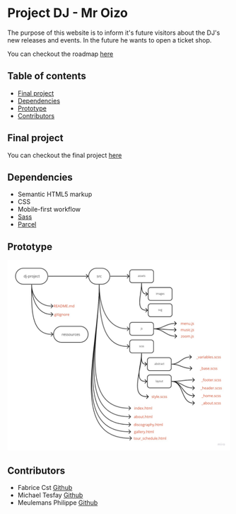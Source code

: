 # Project DJ - Mr Oizo

The purpose of this website is to inform it's future visitors about the DJ's new releases and events. In the future he wants to open a ticket shop. 

You can checkout the roadmap [here](https://github.com/MrSociety404/dj-project/projects/1)

## Table of contents
- [Final project](#finale-project)
- [Dependencies](#ependencies)
- [Prototype](#prototype)
- [Contributors](#contributors)

## Final project

You can checkout the final project [here]()

## Dependencies
- Semantic HTML5 markup
- CSS 
- Mobile-first workflow
- [Sass](https://sass-lang.com/)
- [Parcel](https://parceljs.org/)

## Prototype

![prototype](ressources/prototype.jpg)


## Contributors
- Fabrice Cst [Github](https://github.com/MrSociety404)
- Michael Tesfay [Github](https://github.com/Mika215)
- Meulemans Philippe [Github](https://github.com/Laverdure77)